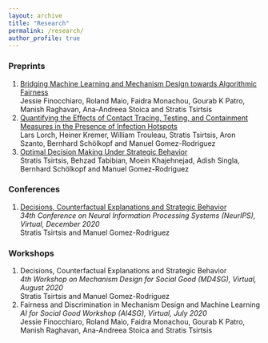 ```yaml
---
layout: archive
title: "Research"
permalink: /research/
author_profile: true
---
```


<!-- {% if author.googlescholar %}
  You can also find my articles on <u><a href="{{author.googlescholar}}">my Google Scholar profile</a>.</u>
{% endif %} -->

<!-- {% include base_path %} -->

### Preprints
1. [Bridging Machine Learning and Mechanism Design towards Algorithmic Fairness](https://arxiv.org/abs/2010.05434)  
  Jessie Finocchiaro, Roland Maio, Faidra Monachou, Gourab K Patro, Manish Raghavan, Ana-Andreea Stoica and Stratis Tsirtsis  
1. [Quantifying the Effects of Contact Tracing, Testing, and Containment Measures in the Presence of Infection Hotspots](https://arxiv.org/abs/2004.07641)  
  Lars Lorch, Heiner Kremer, William Trouleau, Stratis Tsirtsis, Aron Szanto, Bernhard Schölkopf and Manuel Gomez-Rodriguez
1. [Optimal Decision Making Under Strategic Behavior](https://arxiv.org/abs/1905.09239)  
  Stratis Tsirtsis, Behzad Tabibian, Moein Khajehnejad, Adish Singla, Bernhard Schölkopf and Manuel Gomez-Rodriguez 

<!-- ### Journals -->

### Conferences
1. [Decisions, Counterfactual Explanations and Strategic Behavior](https://arxiv.org/abs/2002.04333)  
  *34th Conference on Neural Information Processing Systems (NeurIPS), Virtual, December 2020*   
  Stratis Tsirtsis and Manuel Gomez-Rodriguez
  
### Workshops
1. Decisions, Counterfactual Explanations and Strategic Behavior  
  *4th Workshop on Mechanism Design for Social Good (MD4SG), Virtual, August 2020*  
  Stratis Tsirtsis and Manuel Gomez-Rodriguez
1. Fairness and Discrimination in Mechanism Design and Machine Learning  
  *AI for Social Good Workshop (AI4SG), Virtual, July 2020*  
  Jessie Finocchiaro, Roland Maio, Faidra Monachou, Gourab K Patro, Manish Raghavan, Ana-Andreea Stoica and Stratis Tsirtsis
